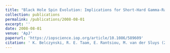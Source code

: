 ```yaml
---
title: "Black Hole Spin Evolution: Implications for Short-Hard Gamma-Ray Bursts and Gravitational Wave Detection"
collection: publications
permalink: /publications/2008-08-01
excerpt: ''
date: 2008-08-01
venue: 'ApJ'
paperurl: 'https://iopscience.iop.org/article/10.1086/589609'
citation: ' K. Belczynski, R. E. Taam, E. Rantsiou, M. van der Sluys (2008); <i> ApJ</i>; 682 (1)'
---
```

